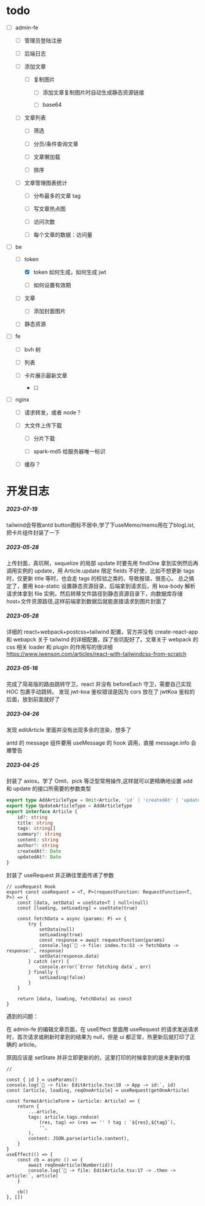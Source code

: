 # **todo**

- [ ] admin-fe

  - [ ] 管理员登陆注册

  - [ ] 后端日志

  - [ ] 添加文章

    - [ ] 复制图片

      - [ ] 添加文章复制图片时自动生成静态资源链接

      - [ ] base64

  - [ ] 文章列表

    - [ ] 筛选

    - [ ] 分页/条件查询文章

    - [ ] 文章懒加载

    - [ ] 排序

  - [ ] 文章管理图表统计

    - [ ] 分布最多的文章 tag

    - [ ] 写文章热点图

    - [ ] 访问次数

    - [ ] 每个文章的数据：访问量

- [ ] be

  - [ ] token

    - [x] token 如何生成，如何生成 jwt

    - [ ] 如何设置有效期

  - [ ] 文章

    - [ ] 添加封面图片

  - [ ] 静态资源

- [ ] fe

  - [ ] bvh 树

  - [ ] 列表

  - [ ] 卡片展示最新文章

    - [ ]

- [ ] nginx

  - [ ] 请求转发，或者 node？

  - [ ] 大文件上传下载

    - [ ] 分片下载

    - [ ] spark-md5 给服务器唯一标识

  - [ ] 缓存？

# 开发日志

##### 2023-07-19

tailwind会导致antd button图标不居中,学了下useMemo/memo用在了blogList,把卡片组件封装了一下

##### 2023-05-28

上传封面，真坑啊，sequelize 的局部 update 时要先用 findOne 拿到实例然后再调用实例的 update，用 Article.update 限定 fields 不好使，比如不想更新 tags 时，仅更新 title 等时，也会走 tags 的校验之类的，导致报错，很恶心。
总之搞定了，要用 koa-static 设置静态资源目录，后端拿到请求后，用 koa-body 解析请求体拿到 file 实例，然后转移文件路径到静态资源目录下，向数据库存储 host+文件资源路径,这样前端拿到数据后就能直接请求到图片封面了

##### 2023-05-28

详细的 react+webpack+postcss+tailwind 配置，官方并没有 create-react-app 和 webapck 关于 tailwind 的详细配置，踩了些坑配好了。文章关于 webpack 的 css 相关 loader 和 plugin 的作用写的很详细
https://www.iwenson.com/articles/react-with-tailwindcss-from-scratch

##### 2023-05-16

完成了简易版的路由跳转守卫，react 并没有 beforeEach 守卫，需要自己实现 HOC 包裹手动跳转。
发现 jwt-koa 鉴权错误是因为 cors 放在了 jwtKoa 鉴权的后面，放到前面就好了

##### 2023-04-26

发现 editArticle 里面并没有出现多余的渲染，想多了

antd 的 message 组件要用 useMessage 的 hook 调用，直接 message.info 会爆警告

##### 2023-04-25

封装了 axios，学了 Omit、pick 等泛型常用操作,这样就可以更精确地设置 add 和 update 的接口所需要的参数类型

```ts
export type AddArticleType = Omit<Article, 'id' | 'createdAt' | 'updatedAt'>
export type UpdateArticleType = AddArticleType
export interface Article {
	id?: string
	title: string
	tags: string[]
	summary?: string
	content: string
	author?: string
	createdAt?: Date
	updatedAt?: Date
}
```

封装了 useRequest 并正确往里面传递了参数

```tsx
// useRequest Hook
export const useRequest = <T, P>(requestFunction: RequestFunction<T, P>) => {
	const [data, setData] = useState<T | null>(null)
	const [loading, setLoading] = useState(true)

	const fetchData = async (params: P) => {
		try {
			setData(null)
			setLoading(true)
			const response = await requestFunction(params)
			console.log(`🚀 -> file: index.ts:53 -> fetchData -> response:`, response)
			setData(response.data)
		} catch (err) {
			console.error(`Error fetching data`, err)
		} finally {
			setLoading(false)
		}
	}

	return [data, loading, fetchData] as const
}
```

遇到的问题：

在 admin-fe 的编辑文章页面，在 useEffect 里面用 useRequest 的请求发送请求时，首次请求或刷新时拿到的结果为 null，但是 ui 都正常，热更新后就打印了正确的 article。

原因应该是 setState 并非立即更新的的，这里打印的时候拿到的是未更新的值

```tsx
//

const { id } = useParams()
console.log(`🚀 -> file: EditArticle.tsx:10 -> App -> id:`, id)
const [article, loading, reqOneArticle] = useRequest(getOneArticle)

const formatArticleForm = (article: Article) => {
	return {
		...article,
		tags: article.tags.reduce(
			(res, tag) => (res == '' ? tag : `${res},${tag}`),
			'',
		),
		content: JSON.parse(article.content),
	}
}
useEffect(() => {
	const cb = async () => {
		await reqOneArticle(Number(id))
		console.log(`🚀 -> file: EditArticle.tsx:17 -> .then -> article:`, article)
	}

	cb()
}, [])
```
